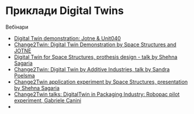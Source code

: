 # Приклади Digital Twins

Вебінари

- [Digital Twin demonstration: Jotne & Unit040](https://youtu.be/9_ejQPqvBYA)
- [Change2Twin: Digital Twin Demonstration by Space Structures and JOTNE](https://youtu.be/okhnhUL7kfE)
- [Digital Twin for Space Structures, prothesis design - talk by Shehna Sagaria](https://youtu.be/hCIfzObVcmU) 
- [Change2Twin: Digital Twin by Additive Industries, talk by Sandra Poelsma](https://youtu.be/rQMp_toamIc)
- [Change2Twin application experiment by Space Structures, presentation by Shehna Sagaria](https://youtu.be/sHRudlj-buE)
- [Change2Twin talks: DigitalTwin in Packaging Industry: Robopac pilot experiment, Gabriele Canini](https://youtu.be/_Zy0vDl97Pc)
- ​    